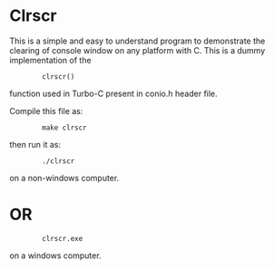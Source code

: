Clrscr
======

This is a simple and easy to understand program to demonstrate the clearing of console window on any platform with C. This is a dummy implementation of the 

```
        clrscr()
```

function used in Turbo-C present in conio.h header file. 
  
Compile this file as:  
  
```
        make clrscr
```

then run it as:

```
        ./clrscr
```

on a non-windows computer.

OR
==

```
        clrscr.exe
```
on a windows computer.
